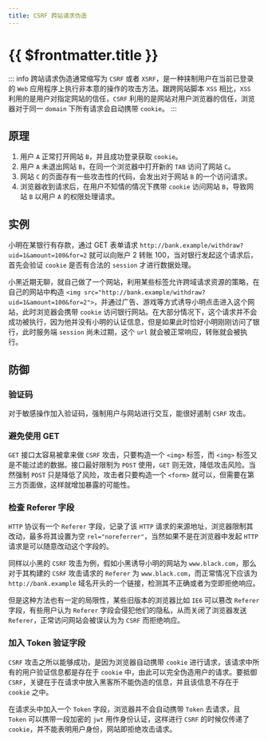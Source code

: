 ```yaml
---
title: CSRF 跨站请求伪造
---
```


# {{ $frontmatter.title }}

::: info
跨站请求伪造通常缩写为 `CSRF` 或者 `XSRF`，是一种挟制用户在当前已登录的 `Web` 应用程序上执行非本意的操作的攻击方法。跟跨网站脚本 `XSS` 相比，`XSS` 利用的是用户对指定网站的信任，`CSRF` 利用的是网站对用户浏览器的信任，浏览器对于同一 `domain` 下所有请求会自动携带 `cookie`。
:::

## 原理

1. 用户 `A` 正常打开网站 `B`，并且成功登录获取 `cookie`。
2. 用户 `A` 未退出网站 `B`，在同一个浏览器中打开新的 `TAB` 访问了网站 `C`。
3. 网站 `C` 的页面存有一些攻击性的代码，会发出对于网站 `B` 的一个访问请求。
4. 浏览器收到请求后，在用户不知情的情况下携带 `cookie` 访问网站 `B`，导致网站 `B` 以用户 `A` 的权限处理请求。

## 实例

小明在某银行有存款，通过 GET 表单请求 `http://bank.example/withdraw?uid=1&amount=100&for=2` 就可以向账户 2 转账 100，当对银行发起这个请求后，首先会验证 `cookie` 是否有合法的 `session` 才进行数据处理。

小黑近期无聊，就自己做了一个网站，利用某些标签允许跨域请求资源的策略，在自己的网站中构造 `<img src="http://bank.example/withdraw?uid=1&amount=100&for=2">`，并通过广告、游戏等方式诱导小明点击进入这个网站，此时浏览器会携带 `cookie` 访问银行网站。在大部分情况下，这个请求并不会成功被执行，因为他并没有小明的认证信息，但是如果此时恰好小明刚刚访问了银行，此时服务端 `session` 尚未过期，这个 `url` 就会被正常响应，转账就会被执行。

## 防御

### 验证码

对于敏感操作加入验证码，强制用户与网站进行交互，能很好遏制 `CSRF` 攻击。

### 避免使用 GET

`GET` 接口太容易被拿来做 `CSRF` 攻击，只要构造一个 `<img>` 标签，而 `<img>` 标签又是不能过滤的数据。接口最好限制为 `POST` 使用，`GET` 则无效，降低攻击风险。当然强制 `POST` 只是降低了风险，攻击者只要构造一个 `<form>` 就可以，但需要在第三方页面做，这样就增加暴露的可能性。

### 检查 Referer 字段

`HTTP` 协议有一个 `Referer` 字段，记录了该 `HTTP` 请求的来源地址，浏览器限制其改动，最多将其设置为空 `rel="noreferrer"`，当然如果不是在浏览器中发起 `HTTP` 请求是可以随意改动这个字段的。

同样以小黑的 `CSRF` 攻击为例，假如小黑诱导小明的网站为 `www.black.com`，那么对于其构建的 `CSRF` 攻击请求的 `Referer` 为 `www.black.com`，而正常情况下应该为 `http://bank.example` 域名开头的一个链接，检测其不正确或者为空即拒绝响应。

但是这种方法也有一定的局限性，某些旧版本的浏览器比如 `IE6` 可以篡改 `Referer` 字段，有些用户认为 `Referer` 字段会侵犯他们的隐私，从而关闭了浏览器发送 `Referer`，正常访问网站会被误认为为 `CSRF` 而拒绝响应。

### 加入 Token 验证字段

`CSRF` 攻击之所以能够成功，是因为浏览器自动携带 `cookie` 进行请求，该请求中所有的用户验证信息都是存在于 `cookie` 中，由此可以完全伪造用户的请求。要抵御 `CSRF`，关键在于在请求中放入黑客所不能伪造的信息，并且该信息不存在于 `cookie` 之中。

在请求头中加入一个 `Token` 字段，浏览器并不会自动携带 `Token` 去请求，且 `Token` 可以携带一段加密的 `jwt` 用作身份认证，这样进行 `CSRF` 的时候仅传递了 `cookie`，并不能表明用户身份，网站即拒绝攻击请求。
